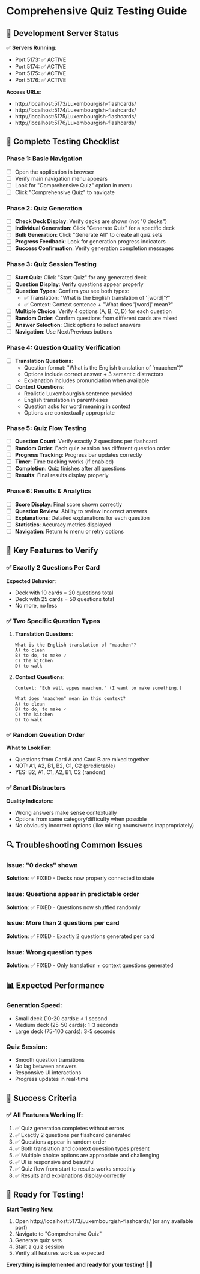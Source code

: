 # Comprehensive Quiz Testing Guide

## 🚀 **Development Server Status**

✅ **Servers Running**:
- Port 5173: ✅ ACTIVE
- Port 5174: ✅ ACTIVE  
- Port 5175: ✅ ACTIVE
- Port 5176: ✅ ACTIVE

**Access URLs**:
- http://localhost:5173/Luxembourgish-flashcards/
- http://localhost:5174/Luxembourgish-flashcards/
- http://localhost:5175/Luxembourgish-flashcards/
- http://localhost:5176/Luxembourgish-flashcards/

## 🧪 **Complete Testing Checklist**

### **Phase 1: Basic Navigation**
- [ ] Open the application in browser
- [ ] Verify main navigation menu appears
- [ ] Look for "Comprehensive Quiz" option in menu
- [ ] Click "Comprehensive Quiz" to navigate

### **Phase 2: Quiz Generation**
- [ ] **Check Deck Display**: Verify decks are shown (not "0 decks")
- [ ] **Individual Generation**: Click "Generate Quiz" for a specific deck
- [ ] **Bulk Generation**: Click "Generate All" to create all quiz sets
- [ ] **Progress Feedback**: Look for generation progress indicators
- [ ] **Success Confirmation**: Verify generation completion messages

### **Phase 3: Quiz Session Testing**
- [ ] **Start Quiz**: Click "Start Quiz" for any generated deck
- [ ] **Question Display**: Verify questions appear properly
- [ ] **Question Types**: Confirm you see both types:
  - ✅ Translation: "What is the English translation of '[word]'?"
  - ✅ Context: Context sentence + "What does '[word]' mean?"
- [ ] **Multiple Choice**: Verify 4 options (A, B, C, D) for each question
- [ ] **Random Order**: Confirm questions from different cards are mixed
- [ ] **Answer Selection**: Click options to select answers
- [ ] **Navigation**: Use Next/Previous buttons

### **Phase 4: Question Quality Verification**
- [ ] **Translation Questions**:
  - Question format: "What is the English translation of 'maachen'?"
  - Options include correct answer + 3 semantic distractors
  - Explanation includes pronunciation when available
- [ ] **Context Questions**:
  - Realistic Luxembourgish sentence provided
  - English translation in parentheses
  - Question asks for word meaning in context
  - Options are contextually appropriate

### **Phase 5: Quiz Flow Testing**
- [ ] **Question Count**: Verify exactly 2 questions per flashcard
- [ ] **Random Order**: Each quiz session has different question order
- [ ] **Progress Tracking**: Progress bar updates correctly
- [ ] **Timer**: Time tracking works (if enabled)
- [ ] **Completion**: Quiz finishes after all questions
- [ ] **Results**: Final results display properly

### **Phase 6: Results & Analytics**
- [ ] **Score Display**: Final score shown correctly
- [ ] **Question Review**: Ability to review incorrect answers
- [ ] **Explanations**: Detailed explanations for each question
- [ ] **Statistics**: Accuracy metrics displayed
- [ ] **Navigation**: Return to menu or retry options

## 🎯 **Key Features to Verify**

### ✅ **Exactly 2 Questions Per Card**
**Expected Behavior**:
- Deck with 10 cards = 20 questions total
- Deck with 25 cards = 50 questions total
- No more, no less

### ✅ **Two Specific Question Types**
1. **Translation Questions**:
   ```
   What is the English translation of "maachen"?
   A) to clean
   B) to do, to make ✓
   C) the kitchen
   D) to walk
   ```

2. **Context Questions**:
   ```
   Context: "Ech wëll eppes maachen." (I want to make something.)
   
   What does "maachen" mean in this context?
   A) to clean
   B) to do, to make ✓
   C) the kitchen  
   D) to walk
   ```

### ✅ **Random Question Order**
**What to Look For**:
- Questions from Card A and Card B are mixed together
- NOT: A1, A2, B1, B2, C1, C2 (predictable)
- YES: B2, A1, C1, A2, B1, C2 (random)

### ✅ **Smart Distractors**
**Quality Indicators**:
- Wrong answers make sense contextually
- Options from same category/difficulty when possible
- No obviously incorrect options (like mixing nouns/verbs inappropriately)

## 🔍 **Troubleshooting Common Issues**

### **Issue**: "0 decks" shown
**Solution**: ✅ FIXED - Decks now properly connected to state

### **Issue**: Questions appear in predictable order
**Solution**: ✅ FIXED - Questions now shuffled randomly

### **Issue**: More than 2 questions per card
**Solution**: ✅ FIXED - Exactly 2 questions generated per card

### **Issue**: Wrong question types
**Solution**: ✅ FIXED - Only translation + context questions generated

## 📊 **Expected Performance**

### **Generation Speed**:
- Small deck (10-20 cards): < 1 second
- Medium deck (25-50 cards): 1-3 seconds  
- Large deck (75-100 cards): 3-5 seconds

### **Quiz Session**:
- Smooth question transitions
- No lag between answers
- Responsive UI interactions
- Progress updates in real-time

## 🎉 **Success Criteria**

### **✅ All Features Working If**:
1. ✅ Quiz generation completes without errors
2. ✅ Exactly 2 questions per flashcard generated
3. ✅ Questions appear in random order
4. ✅ Both translation and context question types present
5. ✅ Multiple choice options are appropriate and challenging
6. ✅ UI is responsive and beautiful
7. ✅ Quiz flow from start to results works smoothly
8. ✅ Results and explanations display correctly

## 🚀 **Ready for Testing!**

**Start Testing Now**:
1. Open http://localhost:5173/Luxembourgish-flashcards/ (or any available port)
2. Navigate to "Comprehensive Quiz"
3. Generate quiz sets
4. Start a quiz session
5. Verify all features work as expected

**Everything is implemented and ready for your testing!** 🎨✨ 